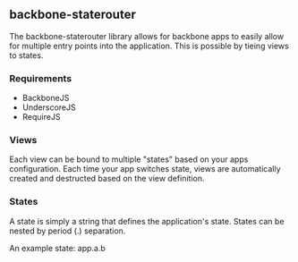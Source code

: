 ## backbone-staterouter

The backbone-staterouter library allows for backbone apps to easily allow for multiple
entry points into the application.  This is possible by tieing views to states.

### Requirements
* BackboneJS
* UnderscoreJS
* RequireJS

### Views

Each view can be bound to multiple "states" based on your apps configuration.  Each
time your app switches state, views are automatically created and destructed based on
the view definition.

### States

A state is simply a string that defines the application's state.  States can be
nested by period (.) separation.

An example state: app.a.b
